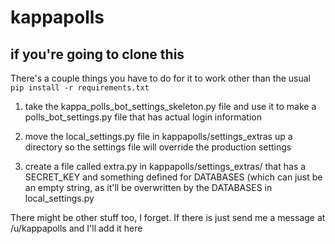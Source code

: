 # kappapolls

## if you're going to clone this

There's a couple things you have to do for it to work other than the usual `pip install -r requirements.txt`

1. take the kappa_polls_bot_settings_skeleton.py file and 
use it to make a polls_bot_settings.py file that has actual login information

2. move the local_settings.py file in kappapolls/settings_extras up a directory so the 
settings file will override the production settings

3. create a file called extra.py in kappapolls/settings_extras/ that has a SECRET_KEY
and something defined for DATABASES (which can just be an empty string, as it'll be overwritten by the DATABASES
in local_settings.py

There might be other stuff too, I forget.  If there is just send me a message at /u/kappapolls and I'll add it here
